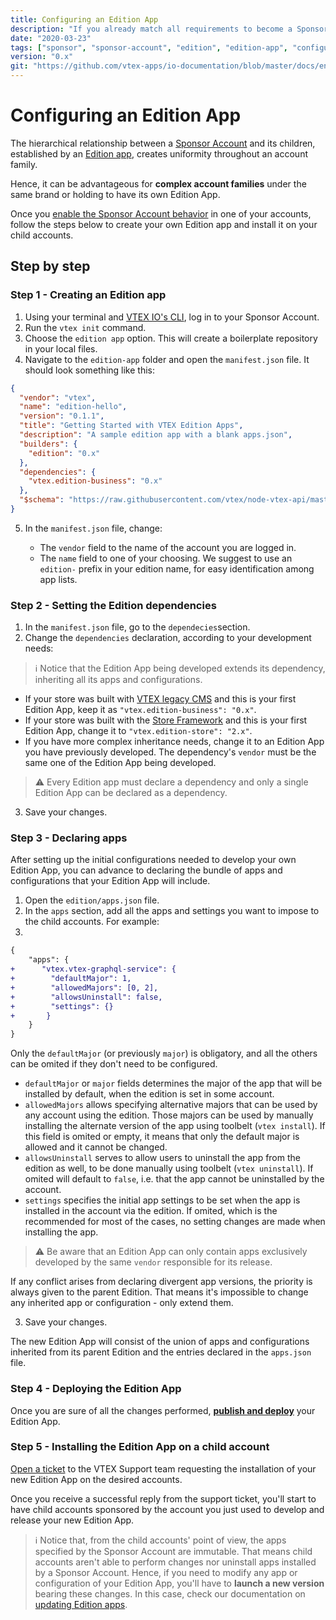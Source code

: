```yaml
---
title: Configuring an Edition App
description: "If you already match all requirements to become a Sponsor Account, learn now how to configure your own Edition Apps for child accounts!"
date: "2020-03-23"
tags: ["sponsor", "sponsor-account", "edition", "edition-app", "configure", "configuring"]
version: "0.x"
git: "https://github.com/vtex-apps/io-documentation/blob/master/docs/en/Recipes/development/configuring-an-edition-app.md"
---
```


# Configuring an Edition App

The hierarchical relationship between a [Sponsor Account](https://vtex.io/docs/concepts/sponsor-account/) and its children, established by an [Edition app](https://vtex.io/docs/concepts/edition-app/), creates uniformity throughout an account family.

Hence, it can be advantageous for **complex account families** under the same brand or holding to have its own Edition App.

Once you [enable the Sponsor Account behavior](https://vtex.io/docs/recipes/development/becoming-a-sponsor-account) in one of your accounts, follow the steps below to create your own Edition app and install it on your child accounts.

## Step by step

### Step 1 - Creating an Edition app

1. Using your terminal and [VTEX IO's CLI](https://developers.vtex.com/vtex-developer-docs/docs/toolbelt), log in to your Sponsor Account.
2. Run the `vtex init` command.
3. Choose the `edition app` option. This will create a boilerplate repository in your local files.
4. Navigate to the `edition-app` folder and open the `manifest.json` file. It should look something like this:

```json
{
  "vendor": "vtex",
  "name": "edition-hello",
  "version": "0.1.1",
  "title": "Getting Started with VTEX Edition Apps",
  "description": "A sample edition app with a blank apps.json",
  "builders": {
    "edition": "0.x"
  },
  "dependencies": {
    "vtex.edition-business": "0.x"
  },
  "$schema": "https://raw.githubusercontent.com/vtex/node-vtex-api/master/gen/manifest.schema"
}
```

5. In the `manifest.json` file, change:

   - The `vendor` field to the name of the account you are logged in.
   - The `name` field to one of your choosing. We suggest to use an `edition-` prefix in your edition name, for easy identification among app lists.

### Step 2 - Setting the Edition dependencies

1. In the `manifest.json` file, go to the `dependecies`section.
2. Change the `dependencies` declaration, according to your development needs:

>ℹ️ Notice that the Edition App being developed extends its dependency, inheriting all its apps and configurations.

- If your store was built with [VTEX legacy CMS](https://help.vtex.com/tutorial/o-que-e-o-cms--EmO8u2WBj2W4MUQCS8262) and this is your first Edition App, keep it as `"vtex.edition-business": "0.x"`.
- If your store was built with the [Store Framework](https://developers.vtex.com/vtex-developer-docs/docs/vtex-io-documentation-what-is-vtex-store-framework) and this is your first Edition App, change it to `"vtex.edition-store": "2.x"`.
- If you have more complex inheritance needs, change it to an Edition App you have previously developed. The dependency's `vendor` must be the same one of the Edition App being developed.

>⚠️ Every Edition app must declare a dependency and only a single Edition App can be declared as a dependency.

3. Save your changes.

### Step 3 - Declaring apps

After setting up the initial configurations needed to develop your own Edition App, you can advance to declaring the bundle of apps and configurations that your Edition App will include.

1. Open the `edition/apps.json` file.
2. In the `apps` section, add all the apps and settings you want to impose to the child accounts. For example:
3. 
```diff
{
    "apps": {
+      "vtex.vtex-graphql-service": {
+        "defaultMajor": 1,
+        "allowedMajors": [0, 2],
+        "allowsUninstall": false,
+        "settings": {}
+       }
    }
}
```
Only the `defaultMajor` (or previously `major`) is obligatory, and all the others can be omited if they don't need to be configured.

   * `defaultMajor` or `major` fields determines the major of the app that will be installed by default, when the edition is set in some account.
   * `allowedMajors` allows specifying alternative majors that can be used by any account using the edition. Those majors can be used by manually installing the alternate version of the app using toolbelt (`vtex install`). If this field is omited or empty, it means that only the default major is allowed and it cannot be changed.
   * `allowsUninstall` serves to allow users to uninstall the app from the edition as well, to be done manually using toolbelt (`vtex uninstall`). If omited will default to `false`, i.e. that the app cannot be uninstalled by the account.
   * `settings` specifies the initial app settings to be set when the app is installed in the account via the edition. If omited, which is the recommended for most of the cases, no setting changes are made when installing the app.

> ⚠️ Be aware that an Edition App can only contain apps exclusively developed by the same `vendor` responsible for its release.

If any conflict arises from declaring divergent app versions, the priority is always given to the parent Edition. That means it's impossible to change any inherited app or configuration - only extend them.

3. Save your changes.

The new Edition App will consist of the union of apps and configurations inherited from its parent Edition and the entries declared in the `apps.json` file.

### Step 4 - Deploying the Edition App

Once you are sure of all the changes performed, **[publish and deploy](https://developers.vtex.com/vtex-developer-docs/docs/vtex-io-documentation-publishing-an-app)** your Edition App.

### Step 5 - Installing the Edition App on a child account

[Open a ticket](https://help-tickets.vtex.com/smartlink/sso/login/zendesk) to the VTEX Support team requesting the installation of your new Edition App on the desired accounts.

Once you receive a successful reply from the support ticket, you'll start to have child accounts sponsored by the account you just used to develop and release your new Edition App.

>ℹ️ Notice that, from the child accounts' point of view, the apps specified by the Sponsor Account are immutable. That means child accounts aren't able to perform changes nor uninstall apps installed by a Sponsor Account. Hence, if you need to modify any app or configuration of your Edition App, you'll have to **launch a new version** bearing these changes. In this case, check our documentation on [updating Edition apps](https://developers.vtex.com/vtex-developer-docs/docs/vtex-io-documentation-updating-edition-apps).

